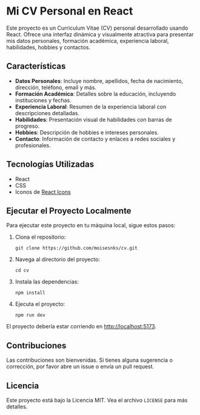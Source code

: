 # Mi CV Personal en React

Este proyecto es un Curriculum Vitae (CV) personal desarrollado usando React. Ofrece una interfaz dinámica y visualmente atractiva para presentar mis datos personales, formación académica, experiencia laboral, habilidades, hobbies y contactos.

## Características

- **Datos Personales**: Incluye nombre, apellidos, fecha de nacimiento, dirección, teléfono, email y más.
- **Formación Académica**: Detalles sobre la educación, incluyendo instituciones y fechas.
- **Experiencia Laboral**: Resumen de la experiencia laboral con descripciones detalladas.
- **Habilidades**: Presentación visual de habilidades con barras de progreso.
- **Hobbies**: Descripción de hobbies e intereses personales.
- **Contacto**: Información de contacto y enlaces a redes sociales y profesionales.

## Tecnologías Utilizadas

- React
- CSS
- Iconos de [React Icons](https://react-icons.github.io/react-icons/)

## Ejecutar el Proyecto Localmente

Para ejecutar este proyecto en tu máquina local, sigue estos pasos:

1. Clona el repositorio:
   ```
   git clone https://github.com/moisesnks/cv.git
   ```
2. Navega al directorio del proyecto:
   ```
   cd cv
   ```
3. Instala las dependencias:
   ```
   npm install
   ```
4. Ejecuta el proyecto:
   ```
   npm run dev
   ```

El proyecto debería estar corriendo en [http://localhost:5173](http://localhost:3000).

## Contribuciones

Las contribuciones son bienvenidas. Si tienes alguna sugerencia o corrección, por favor abre un issue o envía un pull request.

## Licencia

Este proyecto está bajo la Licencia MIT. Vea el archivo `LICENSE` para más detalles.

